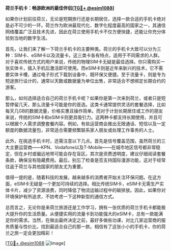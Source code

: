 **荷兰手机卡：畅游欧洲的最佳伴侣[[TG💪+ @esim1088](https://t.me/s/esim1088)]**

如果你计划前往荷兰，无论是短期旅行还是长期居住，选择一款合适的手机卡绝对是必不可少的一环。荷兰作为欧洲最现代化、数字化程度最高的国家之一，其通信网络覆盖广泛且技术先进，因此在荷兰使用手机卡不仅方便快捷，还能让你充分体验到当地的数字生活。

首先，让我们来了解一下荷兰手机卡的主要种类。荷兰的手机卡大致可以分为三种：SIM卡、eSIM卡以及流量卡。这三类卡各有特点，适用于不同需求的人群。对于喜欢传统方式的用户来说，传统的物理SIM卡无疑是最佳选择。你只需购买一张实体卡，插入手机后激活即可使用。而eSIM卡则是近年来新兴的技术，它不需要实体卡槽，通过电子形式下载到设备中，既环保又便捷。至于流量卡，则是专为短途旅行设计的，通常以天数或数据量为单位出售，非常适合不想绑定长期合约的游客。

那么，如何选择适合自己的荷兰手机卡呢？如果你是第一次来到荷兰，或者只是短暂停留几天，那么流量卡可能是你的首选。这类卡通常提供灵活的套餐选择，比如每天几GB的数据流量，价格实惠且操作简单。而对于计划长期居住或工作的朋友来说，传统的SIM卡和eSIM卡则更具吸引力。这两种卡都支持长期使用，并且可以根据个人需求调整套餐内容。例如，有些运营商会推出无限通话、短信以及一定额度的数据流量包，非常适合需要频繁联系家人朋友或处理工作事务的人士。

此外，在挑选手机卡时，还需注意以下几点。首先是信号覆盖范围，虽然荷兰的三大主要运营商——KPN、Vodafone以及T-Mobile——在城市地区信号都非常稳定，但在乡村或偏远地带可能会存在盲区。其次是资费透明度，建议仔细阅读套餐条款，确保没有隐藏费用。最后，别忘了检查是否支持国际漫游功能，这对于经常往返于荷兰与其他国家的朋友尤为重要。

值得一提的是，随着科技的发展，越来越多的消费者开始关注环保问题。在这方面，eSIM卡无疑是一个更加可持续的选择。相比传统SIM卡，eSIM卡无需生产实体卡片，减少了资源浪费，同时降低了物流运输过程中的碳排放。因此，如果你对环境保护有所追求，不妨考虑一下这种新型的通信方式。

总而言之，无论你是来荷兰旅游还是工作学习，拥有一张优质的荷兰手机卡都能极大提升你的生活质量。从便捷实用的流量卡到功能强大的eSIM卡，总有一款能满足你的需求。当然，在做出最终决定之前，最好多做些功课，对比几家运营商的服务质量与性价比，找到最适合自己的那一款。相信有了这张小小的手机卡，你的荷兰之旅一定会更加精彩！

[[TG💪+ @esim1088](https://t.me/s/esim1088) ![Image](https://i.postimg.cc/4NQfJmqS/Snipaste-2025-05-13-00-14-12.png)]